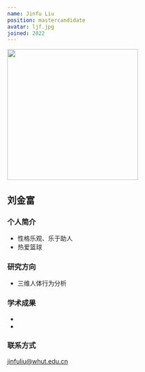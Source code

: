```yaml
---
name: Jinfu Liu
position: mastercandidate
avatar: ljf.jpg
joined: 2022
---
```


<img width="300" src="{{site.baseurl}}/images/people/{{page.avatar}}">


## 刘金富


### 个人简介
- 性格乐观、乐于助人
- 热爱篮球


### 研究方向
- 三维人体行为分析


### 学术成果
-
-


### 联系方式
jinfuliu@whut.edu.cn
